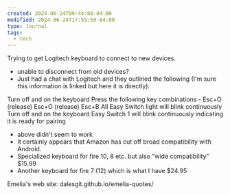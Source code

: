 ```yaml
---
created: 2024-06-24T09:44:04-04:00
modified: 2024-06-24T17:55:50-04:00
type: Journal
tags:
  - tech
---
```


Trying to get Logitech keyboard to connect to new devices.
- unable to disconnect from old devices?
- Just had a chat with Logitech and they outlined the following (I'm sure this information is linked but here it is directly):

Turn off and on the keyboard
Press the following key combinations - Esc+O (release) Esc+O (release) Esc+B
All Easy Switch light will blink continuously
Turn off and on the keyboard
Easy Switch 1 will blink continuously indicating it is ready for pairing

- above didn't seem to work
- It certainly appears that Amazon has cut off broad compatibility with Android. 
- Specialized keyboard for fire 10, 8 etc. but also "wide compatibility" $15.99
- Another keyboard for fire 7 (12) which is what I have $24.95


Emelia's web site: 
dalesgit.github.io/emelia-quotes/
